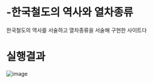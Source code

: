 # -한국철도의 역사와 열차종류
한국철도의 역사를 서술하고 열차종류을 서술해 구현한 사이트다
# 실행결과
![image](https://user-images.githubusercontent.com/109999749/180903001-fa7523ac-bf08-43d4-b188-1429c8c26a1f.png)
